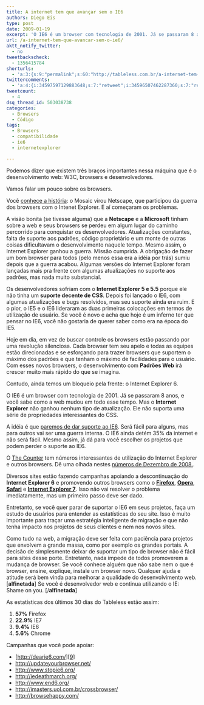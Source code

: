 ```yaml
---
title: A internet tem que avançar sem o IE6
authors: Diego Eis
type: post
date: 2009-01-19
excerpt: 'O IE6 é um browser com tecnologia de 2001. Já se passaram 8 anos, e você sabe como a web mudou em todo esse tempo. '
url: /a-internet-tem-que-avancar-sem-o-ie6/
aktt_notify_twitter:
  - no
tweetbackscheck:
  - 1356415784
shorturls:
  - 'a:3:{s:9:"permalink";s:60:"http://tableless.com.br/a-internet-tem-que-avancar-sem-o-ie6";s:7:"tinyurl";s:26:"http://tinyurl.com/42ctbd6";s:4:"isgd";s:19:"http://is.gd/I9MiH8";}'
twittercomments:
  - 'a:4:{i:34597597129883648;s:7:"retweet";i:34596507462287360;s:7:"retweet";i:49831891767009283;s:7:"retweet";i:49830608138022912;s:7:"retweet";}'
tweetcount:
  - 4
dsq_thread_id: 503038738
categories:
  - Browsers
  - Código
tags:
  - Browsers
  - compatibilidade
  - ie6
  - internetexplorer

---
```

Podemos dizer que existem três braços importantes nessa máquina que é o desenvolvimento web: W3C, browsers e desenvolvedores.
  
<!--more-->


  
Vamos falar um pouco sobre os browsers.
  
Você [conhece a história][1]: o Mosaic virou Netscape, que participou da guerra dos browsers com o Intenet Explorer. E aí começaram os problemas.

A visão bonita (se tivesse alguma) que a **Netscape** e a **Microsoft** tinham sobre a web e seus browsers se perdeu em algum lugar do caminho percorrido para conquistar os desenvolvedores. Atualizações constantes, falta de suporte aos padrões, código proprietário e um monte de outras coisas dificultavam o desenvolvimento naquele tempo. Mesmo assim, o Internet Explorer ganhou a guerra. Missão cumprida. A obrigação de fazer um bom browser para todos (pelo menos essa era a idéia por trás) sumiu depois que a guerra acabou. Algumas versões do Internet Explorer foram lançadas mais pra frente com algumas atualizações no suporte aos padrões, mas nada muito substancial.
  
Os desenvolvedores sofriam com o **Internet Explorer 5 e 5.5** porque ele não tinha um **suporte decente de CSS**. Depois foi lançado o IE6, com algumas atualizações e bugs resolvidos, mas seu suporte ainda era ruim. E o pior, o IE5 e o IE6 lideraram as duas primeiras colocações em termos de utilização de usuário. Se você é novo e acha que hoje é um inferno ter que pensar no IE6, você não gostaria de querer saber como era na época do IE5.

Hoje em dia, em vez de buscar controle os browsers estão passando por uma revolução silenciosa. Cada browser tem seu apelo e todas as equipes estão direcionadas e se esforçando para trazer browsers que suportem o máximo dos padrões e que tenham o máximo de facilidades para o usuário. Com esses novos browsers, o desenvolvimento com **Padrões Web** irá crescer muito mais rápido do que se imagina.
  
Contudo, ainda temos um bloqueio pela frente: o Internet Explorer 6.

O IE6 é um browser com tecnologia de 2001. Já se passaram 8 anos, e você sabe como a web mudou em todo esse tempo. Mas o **Internet Explorer** não ganhou nenhum tipo de atualização. Ele não suporta uma série de propriedades interessantes do CSS.

A idéia é que [paremos de dar suporte ao IE6][2]. Será fácil para alguns, mas para outros vai ser uma guerra interna. O IE6 ainda detém 35% da internet e não será fácil. Mesmo assim, já dá para você escolher os projetos que podem perder o suporte ao IE6. 

O [The Counter][3] tem números interessantes de utilização do Internet Explorer e outros browsers. Dê uma olhada nestes [números de Dezembro de 2008.][4].

Diversos sites estão fazendo campanhas apoiando a descontinuação do **Internet Explorer 6** e promovendo outros browsers como o **[Firefox][5]**, **[Opera][6]**, **[Safari][7]** e **[Internet Explorer 7][8]**. Isso não vai resolver o problema imediatamente, mas um primeiro passo deve ser dado.

Entretanto, se você quer parar de suportar o IE6 em seus projetos, faça um estudo de usuários para entender as estatísticas do seu site. Isso é muito importante para traçar uma estratégia inteligente de migração e que não tenha impacto nos projetos de seus clientes e nem nos novos sites. 

Como tudo na web, a migração deve ser feita com paciência para projetos que envolvem a grande massa, como por exemplo os grandes portais. A decisão de simplesmente deixar de suportar um tipo de browser não é fácil para sites desse porte. Entretanto, nada impede de todos promoverem a mudança de browser. Se você conhece alguém que não sabe nem o que é browser, ensine, explique, instale um browser novo. Qualquer ajuda e atitude será bem vinda para melhorar a qualidade do desenvolvimento web. [**alfinetada**] Se você é desenvolvedor web e continua utilizando o IE: Shame on you. [/**alfinetada**]

As estatísticas dos últimos 30 dias do Tableless estão assim:

  1. **57%** Firefox
  2. **22.9%** IE7
  3. **9.4%** IE6
  4. **5.6%** Chrome

Campanhas que você pode apoiar:

  * [http://dearie6.com/][9]
  * <http://updateyourbrowser.net/>
  * <http://www.stopie6.org/>
  * <http://iedeathmarch.org/>
  * <http://www.end6.org/>
  * <http://imasters.uol.com.br/crossbrowser/>
  * <http://browsehappy.com/>

 [1]: http://visie.com.br/coisas/a-internet/
 [2]: http://iedeathmarch.org/ "IE Death March"
 [3]: http://www.thecounter.com
 [4]: http://www.thecounter.com/stats/2008/December/browser.php
 [5]: http://getfirefox.com
 [6]: http://opera.com
 [7]: http://apple.com/safari
 [8]: http://www.microsoft.com/brasil/windows/ie/default.mspx
 [9]: http://dearie6.com/ "DearIE6"